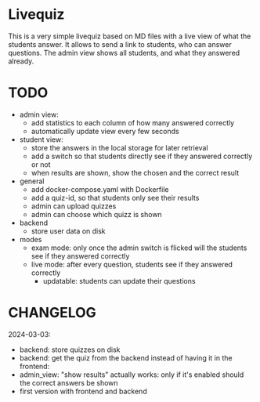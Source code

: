 # Livequiz

This is a very simple livequiz based on MD files with a live view of what the students answer.
It allows to send a link to students, who can answer questions.
The admin view shows all students, and what they answered already.

# TODO

- admin view:
  - add statistics to each column of how many answered correctly
  - automatically update view every few seconds
- student view:
  - store the answers in the local storage for later retrieval
  - add a switch so that students directly see if they answered correctly or not
  - when results are shown, show the chosen and the correct result
- general
  - add docker-compose.yaml with Dockerfile
  - add a quiz-id, so that students only see their results
  - admin can upload quizzes
  - admin can choose which quizz is shown
- backend
  - store user data on disk
- modes
  - exam mode: only once the admin switch is flicked will the students see if they answered correctly
  - live mode: after every question, students see if they answered correctly
    - updatable: students can update their questions

# CHANGELOG

2024-03-03:
- backend: store quizzes on disk
- backend: get the quiz from the backend instead of having it in the frontend:
- admin_view: "show results" actually works: only if it's enabled should the correct answers be shown
- first version with frontend and backend
